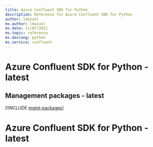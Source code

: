 ```yaml
---
title: Azure Confluent SDK for Python
description: Reference for Azure Confluent SDK for Python
author: lmazuel
ms.author: lmazuel
ms.data: 11/07/2022
ms.topic: reference
ms.devlang: python
ms.service: confluent
---
```

# Azure Confluent SDK for Python - latest

## Management packages - latest
[!INCLUDE [mgmt-packages](confluent-mgmt-index.md)]
# Azure Confluent SDK for Python - latest